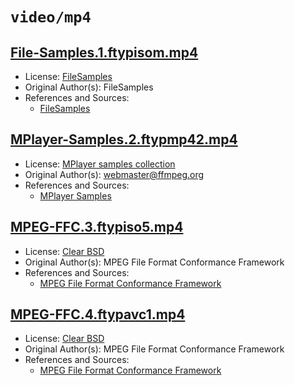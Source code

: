 # `video/mp4`

## [File-Samples.1.ftypisom.mp4](../files/File-Samples.1.ftypisom.mp4)

- License: [FileSamples](./LICENSE-FileSamples)
- Original Author(s): FileSamples
- References and Sources:
  - [FileSamples](https://filesamples.com/samples/video/mp4/sample_640x360.mp4)

## [MPlayer-Samples.2.ftypmp42.mp4](../files/MPlayer-Samples.2.ftypmp42.mp4)

- License: [MPlayer samples collection](./LICENSE-MPlayer-Samples)
- Original Author(s): webmaster@ffmpeg.org
- References and Sources:
  - [MPlayer Samples](https://samples.ffmpeg.org/3D/test%208.mp4)

## [MPEG-FFC.3.ftypiso5.mp4](../files/MPEG-FFC.3.ftypiso5.mp4)

- License: [Clear BSD](./LICENSE-MPEG-FFCF)
- Original Author(s): MPEG File Format Conformance Framework
- References and Sources:
  - [MPEG File Format Conformance Framework](https://mpeggroup.github.io/FileFormatConformance/files/published/isobmff/21_segment.mp4)

## [MPEG-FFC.4.ftypavc1.mp4](../files/MPEG-FFC.4.ftypavc1.mp4)

- License: [Clear BSD](./LICENSE-MPEG-FFCF)
- Original Author(s): MPEG File Format Conformance Framework
- References and Sources:
  - [MPEG File Format Conformance Framework](https://mpeggroup.github.io/FileFormatConformance/files/published/nalu/mvc/DDF_10s_25fps.mp4)
